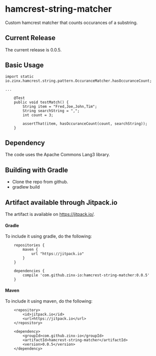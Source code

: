 # hamcrest-string-matcher
Custom hamcrest matcher that counts occurances of a substring.

## Current Release
The current release is 0.0.5.

## Basic Usage
```
import static io.zinx.hamcrest.string.pattern.OccuranceMatcher.hasOccuranceCount;

...

    @Test
    public void testMatch() {
        String item = "Fred,Joe,John,Tim";
        String searchString = ",";
        int count = 3;

        assertThat(item, hasOccuranceCount(count, searchString));
    }

```

## Dependency
The code uses the Apache Commons Lang3 library.

## Building with Gradle
- Clone the repo from github.
- gradlew build

## Artifact available through Jitpack.io
The artifact is available on <https://jitpack.io/>.

#### Gradle
To include it using gradle, do the following:
```
	repositories {
	    maven {
	        url "https://jitpack.io"
	    }
	}
```

```
	dependencies {
	    compile 'com.github.zinx-io:hamcrest-string-matcher:0.0.5'
	}
```

#### Maven
To include it using maven, do the following:
```
	<repository>
	    <id>jitpack.io</id>
	    <url>https://jitpack.io</url>
	</repository>
```

```
	<dependency>
	    <groupId>com.github.zinx-io</groupId>
	    <artifactId>hamcrest-string-matcher</artifactId>
	    <version>0.0.5</version>
	</dependency>
```


